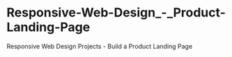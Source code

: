 # Responsive-Web-Design_-_Product-Landing-Page
Responsive Web Design Projects - Build a Product Landing Page
